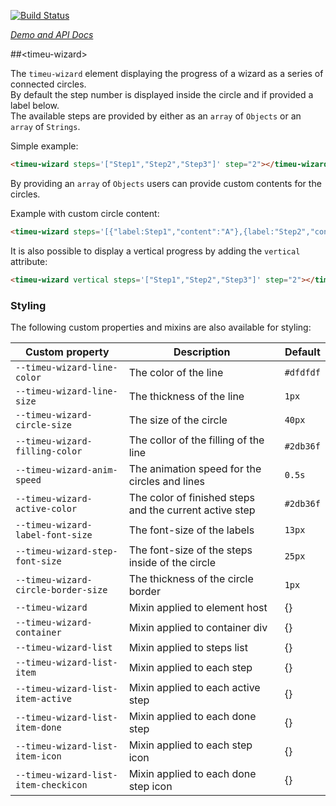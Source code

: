[![Build Status](https://travis-ci.org/timeu/timeu-wizard.svg)](https://travis-ci.org/timeu/timeu-wizard)

_[Demo and API Docs](https://timeu.github.io/timeu-wizard/)_


##&lt;timeu-wizard&gt;


The `timeu-wizard` element displaying the progress of a wizard as a series of connected circles.  
By default the step number is displayed inside the circle and if provided a label below.  
The available steps are provided by either as an `array` of `Objects` or an `array` of `Strings`.

Simple example:


    
<!--
```
<custom-element-demo>
  <template>
      <script src="../webcomponentsjs/webcomponents-lite.js"></script>
      <link rel=”import” href=”timeu-wizard.html”>
      <next-code-block></next-code-block>
  </template>    
</custom-element-demo>
```
-->
```html
<timeu-wizard steps='["Step1","Step2","Step3"]' step="2"></timeu-wizard>
```

By providing an `array` of `Objects` users can provide custom contents for the circles.

Example with custom circle content:
```html
<timeu-wizard steps='[{"label:Step1","content":"A"},{label:"Step2","content":"B"}]'></timeu-wizard>
```
It is also possible to display a vertical progress by adding the `vertical` attribute: 
```html
<timeu-wizard vertical steps='["Step1","Step2","Step3"]' step="2"></timeu-wizard> 
```
### Styling

The following custom properties and mixins are also available for styling:

Custom property | Description | Default
----------------|-------------|----------
`--timeu-wizard-line-color` | The color of the line  | `#dfdfdf`
`--timeu-wizard-line-size` | The thickness of the line | `1px`
`--timeu-wizard-circle-size` | The size of the circle | `40px`
`--timeu-wizard-filling-color` | The collor of the filling of the line | `#2db36f`
`--timeu-wizard-anim-speed` | The animation speed for the circles and lines | `0.5s`
`--timeu-wizard-active-color` | The color of finished steps and the current active step | `#2db36f`
`--timeu-wizard-label-font-size` | The font-size of the labels | `13px`
`--timeu-wizard-step-font-size` | The font-size of the steps inside of the circle | `25px`
`--timeu-wizard-circle-border-size` | The thickness of the circle border | `1px`
`--timeu-wizard` | Mixin applied to element host | {}
`--timeu-wizard-container` | Mixin applied to container div | {}
`--timeu-wizard-list` | Mixin applied to steps list | {}
`--timeu-wizard-list-item` | Mixin applied to each step | {}
`--timeu-wizard-list-item-active` | Mixin applied to each active step | {}
`--timeu-wizard-list-item-done` | Mixin applied to each done step | {}
`--timeu-wizard-list-item-icon` | Mixin applied to each step icon | {}
`--timeu-wizard-list-item-checkicon` | Mixin applied to each done step icon | {}
